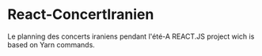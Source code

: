 # React-ConcertIranien
Le planning des concerts iraniens pendant l'été-A REACT.JS project wich is based on Yarn commands.


